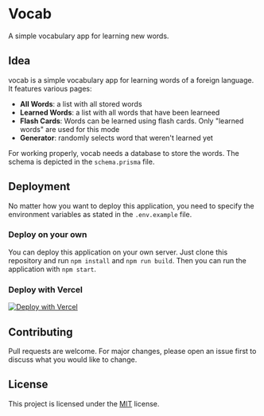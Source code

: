 # Vocab

A simple vocabulary app for learning new words.

## Idea 
vocab is a simple vocabulary app for learning words of a foreign language. It features various pages:

- **All Words**: a list with all stored words
- **Learned Words**: a list with all words that have been learneed
- **Flash Cards**: Words can be learned using flash cards. Only "learned words" are used for this mode
- **Generator**: randomly selects word that weren't learned yet

For working properly, vocab needs a database to store the words. The schema is depicted in the `schema.prisma` file. 

## Deployment
No matter how you want to deploy this application, you need to specify the environment variables as stated in the `.env.example` file.

### Deploy on your own
You can deploy this application on your own server. Just clone this repository and run `npm install` and `npm run build`. Then you can run the application with `npm start`.

### Deploy with Vercel
[![Deploy with Vercel](https://vercel.com/button)](https://vercel.com/new/clone?repository-url=https%3A%2F%2Fgithub.com%2Fcuvar%2Fvocab)

## Contributing

Pull requests are welcome. For major changes, please open an issue first
to discuss what you would like to change.

## License

This project is licensed under the [MIT](./LICENSE) license.